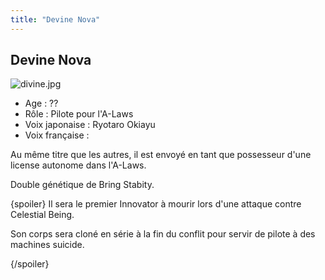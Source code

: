 ```yaml
---
title: "Devine Nova"
---
```


Devine Nova
-----------

![divine.jpg](/images/stories/saga/gundam00/persos/s2/divine.jpg "divine.jpg")
- Age : ??  
- Rôle : Pilote pour l'A-Laws  
- Voix japonaise : Ryotaro Okiayu  
- Voix française :


Au même titre que les autres, il est envoyé en tant que possesseur d'une license autonome dans l'A-Laws.


Double génétique de Bring Stabity.


{spoiler}
Il sera le premier Innovator à mourir lors d'une attaque contre Celestial Being.


Son corps sera cloné en série à la fin du conflit pour servir de pilote à des machines suicide.


{/spoiler}